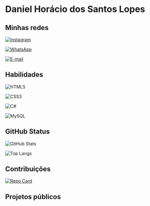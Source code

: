 
# Daniel Horácio dos Santos Lopes

## Minhas redes

[![Instagram](https://img.shields.io/badge/Instagram-000?style=for-the-badge&logo=instagram)](https://www.instagram.com/dhslopes/)

[![WhatsApp](https://img.shields.io/badge/WhatsApp-25D366?style=for-the-badge&logo=whatsapp&logoColor=white)](https://wa.me/5512991311580)

[![E-mail](https://img.shields.io/badge/-Email-000?style=for-the-badge&logo=microsoft-outlook&logoColor=007BFF)](mailto:daniel.h.s.lopes@gmail.com)

## Habilidades

![HTML5](https://img.shields.io/badge/HTML5-000?style=for-the-badge&logo=html5)

![CSS3](https://img.shields.io/badge/CSS3-000?style=for-the-badge&logo=css3&logoColor=264CE4)

![C#](https://img.shields.io/badge/C%23-000?style=for-the-badge&logo=c-sharp&logoColor=823085)

![MySQL](https://img.shields.io/badge/MySQL-000?style=for-the-badge&logo=mysql&logoColor=005C84)

## GitHub Status

![GitHub Stats](https://github-readme-stats.vercel.app/api?username=DHSLopes&theme=transparent&bg_color=000&border_color=30A3DC&show_icons=true&icon_color=30A3DC&title_color=E94D5F&text_color=FFF)

![Top Langs](https://github-readme-stats-git-masterrstaa-rickstaa.vercel.app/api/top-langs/?username=DHSLopes&bg_color=000&border_color=30A3DC&title_color=E94D5F&text_color=FFF)

## Contribuições

[![Repo Card](https://github-readme-stats.vercel.app/api/pin/?username=DHSLopes&repo=dio-lab-open-source&bg_color=000&border_color=30A3DC&show_icons=true&icon_color=30A3DC&title_color=E94D5F&text_color=FFF)](https://github.com/DHSlopes/dio-lab-open-source)

## Projetos públicos

